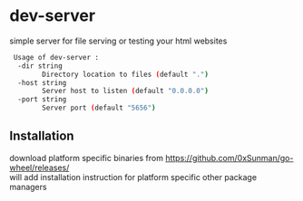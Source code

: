 # dev-server
simple server for file serving or testing your html websites

```bash
 Usage of dev-server :  
  -dir string  
    	Directory location to files (default ".")  
  -host string  
    	Server host to listen (default "0.0.0.0")  
  -port string
    	Server port (default "5656")  
```
## Installation
download platform specific binaries from https://github.com/0xSunman/go-wheel/releases/  
will add installation instruction for platform specific other package managers
